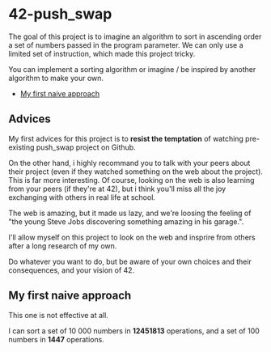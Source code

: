 # 42-push_swap

The goal of this project is to imagine  an algorithm to sort in ascending order a set of numbers passed in the program parameter.
We can only use a limited set of instruction, which made this project tricky.

You can implement a sorting algorithm or imagine / be inspired by another algorithm to make your own.

- [My first naive approach](#My-first-naive-approach)

## Advices

My first advices for this project is to **resist the temptation** of watching pre-existing push_swap project on Github.

On the other hand, i highly recommand you to talk with your peers about their project (even if they watched something on the web about the project).
This is far more interesting. Of course, looking on the web is also learning from your peers (if they're at 42), but i think you'll miss all the joy exchanging
with others in real life at school.

The web is amazing, but it made us lazy, and we're loosing the feeling of "the young Steve Jobs discovering something amazing in his garage.".

I'll allow myself on this project to look on the web and insprire from others after a long research of my own. 

Do whatever you want to do, but be aware of your own choices and their consequences, and your vision of 42.

## My first naive approach

This one is not effective at all.

I can sort a set of 10 000 numbers in **12451813** operations, and a set of 100 numbers in **1447** operations.

